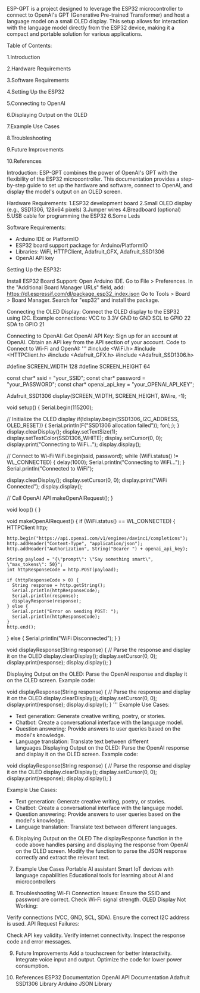 ESP-GPT is a project designed to leverage the ESP32 microcontroller to connect to OpenAI's GPT (Generative Pre-trained Transformer) and host a language model on a small OLED display. This setup allows for interaction with the language model directly from the ESP32 device, making it a compact and portable solution for various applications.




Table of Contents:


1.Introduction

2.Hardware Requirements

3.Software Requirements

4.Setting Up the ESP32

5.Connecting to OpenAI

6.Displaying Output on the OLED

7.Example Use Cases

8.Troubleshooting

9.Future Improvements

10.References






Introduction:
ESP-GPT combines the power of OpenAI's GPT with the flexibility of the ESP32 microcontroller. This documentation provides a step-by-step guide to set up the hardware and software, connect to OpenAI, and display the model's output on an OLED screen.




Hardware Requirements:
1.ESP32 development board
2.Small OLED display (e.g., SSD1306, 128x64 pixels)
3.Jumper wires
4.Breadboard (optional)
5.USB cable for programming the ESP32
6.Some Leds



Software Requirements:
- Arduino IDE or PlatformIO
- ESP32 board support package for Arduino/PlatformIO
- Libraries: WiFi, HTTPClient, Adafruit_GFX, Adafruit_SSD1306
- OpenAI API key



Setting Up the ESP32:

Install ESP32 Board Support:
Open Arduino IDE.
Go to File > Preferences.
In the "Additional Board Manager URLs" field, add: https://dl.espressif.com/dl/package_esp32_index.json
Go to Tools > Board > Board Manager.
Search for "esp32" and install the package.

Connecting the OLED Display:
Connect the OLED display to the ESP32 using I2C.
Example connections:
VCC to 3.3V
GND to GND
SCL to GPIO 22
SDA to GPIO 21

Connecting to OpenAI:
Get OpenAI API Key:
Sign up for an account at OpenAI.
Obtain an API key from the API section of your account.
Code to Connect to Wi-Fi and OpenAI:
'''
#include <WiFi.h>
#include <HTTPClient.h>
#include <Adafruit_GFX.h>
#include <Adafruit_SSD1306.h>

#define SCREEN_WIDTH 128
#define SCREEN_HEIGHT 64

const char* ssid = "your_SSID";
const char* password = "your_PASSWORD";
const char* openai_api_key = "your_OPENAI_API_KEY";

Adafruit_SSD1306 display(SCREEN_WIDTH, SCREEN_HEIGHT, &Wire, -1);

void setup() {
  Serial.begin(115200);

  // Initialize the OLED display
  if(!display.begin(SSD1306_I2C_ADDRESS, OLED_RESET)) {
    Serial.println(F("SSD1306 allocation failed"));
    for(;;);
  }
  display.clearDisplay();
  display.setTextSize(1);
  display.setTextColor(SSD1306_WHITE);
  display.setCursor(0, 0);
  display.print("Connecting to WiFi...");
  display.display();

  // Connect to Wi-Fi
  WiFi.begin(ssid, password);
  while (WiFi.status() != WL_CONNECTED) {
    delay(1000);
    Serial.println("Connecting to WiFi...");
  }
  Serial.println("Connected to WiFi");

  display.clearDisplay();
  display.setCursor(0, 0);
  display.print("WiFi Connected");
  display.display();

  // Call OpenAI API
  makeOpenAIRequest();
}

void loop() {
}

void makeOpenAIRequest() {
  if (WiFi.status() == WL_CONNECTED) {
    HTTPClient http;

    http.begin("https://api.openai.com/v1/engines/davinci/completions");
    http.addHeader("Content-Type", "application/json");
    http.addHeader("Authorization", String("Bearer ") + openai_api_key);

    String payload = "{\"prompt\": \"Say something smart\", \"max_tokens\": 50}";
    int httpResponseCode = http.POST(payload);

    if (httpResponseCode > 0) {
      String response = http.getString();
      Serial.println(httpResponseCode);
      Serial.println(response);
      displayResponse(response);
    } else {
      Serial.print("Error on sending POST: ");
      Serial.println(httpResponseCode);
    }
    http.end();
  } else {
    Serial.println("WiFi Disconnected");
  }
}

void displayResponse(String response) {
  // Parse the response and display it on the OLED
  display.clearDisplay();
  display.setCursor(0, 0);
  display.print(response);
  display.display();
}


Displaying Output on the OLED:
Parse the OpenAI response and display it on the OLED screen.
Example code:

void displayResponse(String response) {
  // Parse the response and display it on the OLED
  display.clearDisplay();
  display.setCursor(0, 0);
  display.print(response);
  display.display();
}
'''
Example Use Cases:
- Text generation: Generate creative writing, poetry, or stories.
- Chatbot: Create a conversational interface with the language model.
- Question answering: Provide answers to user queries based on the model's knowledge.
- Language translation: Translate text between different languages.Displaying Output on the OLED:
Parse the OpenAI response and display it on the OLED screen.
Example code:

void displayResponse(String response) {
  // Parse the response and display it on the OLED
  display.clearDisplay();
  display.setCursor(0, 0);
  display.print(response);
  display.display();
}

Example Use Cases:
- Text generation: Generate creative writing, poetry, or stories.
- Chatbot: Create a conversational interface with the language model.
- Question answering: Provide answers to user queries based on the model's knowledge.
- Language translation: Translate text between different languages.

6. Displaying Output on the OLED
The displayResponse function in the code above handles parsing and displaying the response from OpenAI on the OLED screen.
Modify the function to parse the JSON response correctly and extract the relevant text.

7. Example Use Cases
Portable AI assistant
Smart IoT devices with language capabilities
Educational tools for learning about AI and microcontrollers

8. Troubleshooting
Wi-Fi Connection Issues:
Ensure the SSID and password are correct.
Check Wi-Fi signal strength.
OLED Display Not Working:

Verify connections (VCC, GND, SCL, SDA).
Ensure the correct I2C address is used.
API Request Failures:

Check API key validity.
Verify internet connectivity.
Inspect the response code and error messages.

9. Future Improvements
Add a touchscreen for better interactivity.
Integrate voice input and output.
Optimize the code for lower power consumption.


10. References
ESP32 Documentation
OpenAI API Documentation
Adafruit SSD1306 Library
Arduino JSON Library
